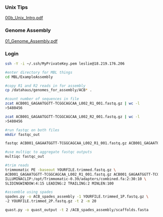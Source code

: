### Unix Tips

[00b_Unix_Intro.pdf](https://github.com/LeslieDay/UsefulScripts/files/9095439/00b_Unix_Intro.pdf)

### Genome Assembly 
[01_Genome_Assembly.pdf](https://github.com/LeslieDay/UsefulScripts/files/9095551/01_Genome_Assembly.pdf)

### Login 

```bash
ssh -Y -i ~/.ssh/MyPrivateKey.pem leslie@18.219.176.206

#enter directory for MBL things 
cd MBL/ExampleAssembly

#copy R1 and R2 reads in for assembly 
cp /datahaus/genomes_for_assembly/ACB* .

#count number of sequences in file 
zcat ACB001_GAGAATGGTT-TCGGCAGCAA_L002_R1_001.fastq.gz | wc -l
>5480456

zcat ACB001_GAGAATGGTT-TCGGCAGCAA_L002_R2_001.fastq.gz | wc -l
>5480456

#run fastqc on both files 
mkdir fastqc_out

fastqc ACB001_GAGAATGGTT-TCGGCAGCAA_L002_R1_001.fastq.gz ACB001_GAGAATGGTT-TCGGCAGCAA_L002_R2_001.fastq.gz -o fastqc_out

#use multiqc to aggregate fastqc outputs 
multiqc fastqc_out

#trim reads
trimmomatic PE -baseout YOURFILE.trimmed.fastq.gz \
ACB001_GAGAATGGTT-TCGGCAGCAA_L002_R1_001.fastq.gz ACB001_GAGAATGGTT-TCGGCAGCAA_L002_R2_001.fastq.gz \
ILLUMINACLIP:/opt/Trimmomatic-0.39/adapters/combined.fa:2:30:10 \
SLIDINGWINDOW:4:15 LEADING:2 TRAILING:2 MINLEN:100

#assemble using spades
spades.py -o ACB_spades_assembly -1 YOURFILE.trimmed_1P.fastq.gz \
-2 YOURFILE.trimmed_2P.fastq.gz -t 2 -m 20

quast.py -o quast_output -t 2 /ACB_spades_assembly/scaffolds.fasta
```

